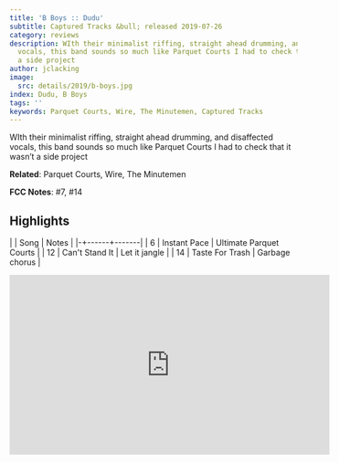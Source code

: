 ```yaml
---
title: 'B Boys :: Dudu'
subtitle: Captured Tracks &bull; released 2019-07-26
category: reviews
description: WIth their minimalist riffing, straight ahead drumming, and disaffected
  vocals, this band sounds so much like Parquet Courts I had to check that it wasn’t
  a side project
author: jclacking
image:
  src: details/2019/b-boys.jpg
index: Dudu, B Boys
tags: ''
keywords: Parquet Courts, Wire, The Minutemen, Captured Tracks
---
```

WIth their minimalist riffing, straight ahead drumming, and disaffected vocals, this band sounds so much like Parquet Courts I had to check that it wasn’t a side project<!--more-->

**Related**: Parquet Courts, Wire, The Minutemen

**FCC Notes**: #7, #14

## Highlights

| | Song | Notes |
|-+------+-------|
| 6 | Instant Pace | Ultimate Parquet Courts |
| 12 | Can't Stand It | Let it jangle |
| 14 | Taste For Trash | Garbage chorus |

<div class="tlo-detail-video"><iframe width="560" height="315" src="https://www.youtube.com/embed/bRUZqj7pUJE" frameborder="0" allow="autoplay; encrypted-media" allowfullscreen></iframe></div>

